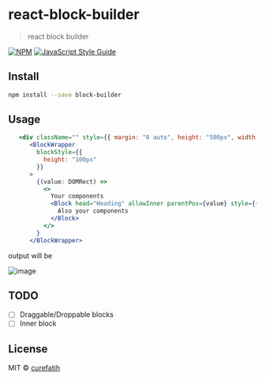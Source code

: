 # react-block-builder

> react block builder

[![NPM](https://img.shields.io/npm/v/react-block-builder.svg)](https://www.npmjs.com/package/react-block-builder) [![JavaScript Style Guide](https://img.shields.io/badge/code_style-standard-brightgreen.svg)](https://standardjs.com)

## Install

```bash
npm install --save block-builder
```

## Usage

```jsx
   <div className="" style={{ margin: "0 auto", height: "500px", width: "500px" }}>
      <BlockWrapper
        blockStyle={{
          height: "100px"
        }}
      >
        {(value: DOMRect) =>
          <>
            Your components
            <Block head="Heading" allowInner parentPos={value} style={{ width: 300 }}>
              Also your components
            </Block>
          </>
        }
      </BlockWrapper>
```
output will be

![image](https://user-images.githubusercontent.com/41006925/118379960-366b3300-b5e7-11eb-8c37-8ce1926826d3.png)

## TODO

- [ ] Draggable/Droppable blocks
- [ ] Inner block

## License

MIT © [curefatih](https://github.com/curefatih)

